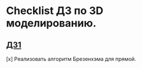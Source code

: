 # Checklist ДЗ по 3D моделированию.  
## [ДЗ1](https://github.com/eqweqr/3D_modeling/tree/master/%D0%94%D0%971)
[x] Реализовать алгоритм Брезенхэма для прямой.  

